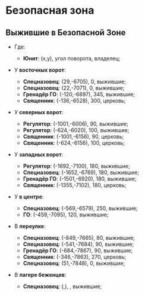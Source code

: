 # Безопасная зона

## Выжившие в Безопасной Зоне

* Где:
   * **Юнит**: (x,y), угол поворота, владелец;

* У **восточных ворот**:
   * **Спецназовец**: (29,-6705), 0, выжившие;
   * **Спецназовец**: (22,-7071), 0, выжившие;
   * **Гренадёр ГО**: (-120,-6897), 345, выжившие;
   * **Священник**: (-136,-6528), 300, церковь;

* У **северных ворот**:
   * **Регулятор**: (-1001,-6006), 90, выжившие;
   * **Регулятор**: (-624,-6020), 100, выжившие;
   * **Священник**: (-1001,-6156), 90, церковь;
   * **Священник**: (-624,-6156), 100, церковь;

* У **западных ворот**:
   * **Регулятор**: (-1692,-7100), 180, выжившие;
   * **Спецназовец**: (-1652,-6769), 180, выжившие;
   * **Гренадёр ГО**: (-1501,-6920), 180, выжившие;
   * **Священник**: (-1355,-7102), 180, церковь;

* У **в центре**:
   * **Спецназовец**: (-569,-6579), 250, выжившие;
   * **ГО**: (-459,-7095), 120, выжившие;

* В **переулке**:
   * **Спецназовец**: (-849,-7665), 80, выжившие;
   * **Спецназовец**: (-541,-7684), 90, выжившие;
   * **Гренадёр ГО**: (-684,-7867), 90, выжившие;
   * **Священник**: (-346,-7863), 270, церковь;
   * **Спецназовец**: (51,-7848), 0, выжившие;

* В **лагере беженцев**:
   * **Спецназовец**: (,), , выжившие;